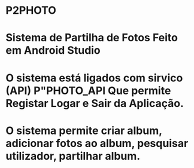 # P2PHOTO
# Sistema de Partilha de Fotos Feito em Android Studio
# O sistema está ligados com sirvico (API) P"PHOTO_API Que permite Registar Logar e Sair da Aplicação.
# O sistema permite criar album, adicionar fotos ao album, pesquisar utilizador, partilhar album.
